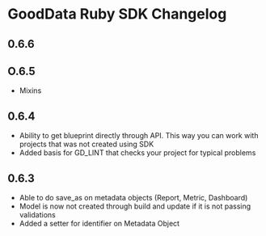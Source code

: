 # GoodData Ruby SDK Changelog

## 0.6.6

## O.6.5
- Mixins

## 0.6.4
- Ability to get blueprint directly through API. This way you can work with projects that was not created using SDK
- Added basis for GD_LINT that checks your project for typical problems

## 0.6.3
- Able to do save_as on metadata objects (Report, Metric, Dashboard)
- Model is now not created through build and update if it is not passing validations
- Added a setter for identifier on Metadata Object
